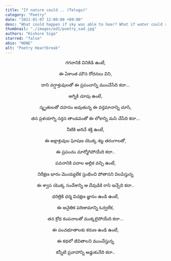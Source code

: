 ```yaml
---
title: "If nature could .. (Telugu)"
category: "Poetry"
date: "2021-01-07 12:00:00 +09:00"
desc: "What could happen if sky was able to hear? What if water could roar? Nourish the poem penned down by Kishore Siga, as he paints a possibility where Nature is equipped with human senses."
thumbnail: "./images/ed1/poetry_sad.jpg"
authors: "Kishore Siga"
starred: "false"
abio: "NONE"
alt: "Poetry Heartbreak"
---
```


<p style="text-align: center;align:center; margin-bottom:0px!important;">గగనానికి వినికిడి ఉంటే,</p>
<p style="text-align: center;align:center; margin-bottom:0px!important;">ఈ ఏకాంత మౌన రోదనలు విని,</p>
<p style="text-align: center;align:center; margin-bottom:0px!important;">దాని వర్షాశ్రువులతో ఈ ప్రపంచాన్ని ముంచేసేది కదా...</p>
<p style="text-align: center;align:center;"> </p>
<p style="text-align: center;align:center; margin-bottom:0px!important;">అగ్నికి చూపు ఉంటే,</p>
<p style="text-align: center;align:center; margin-bottom:0px!important;">స్మృతులతో దహనం అవుతున్న ఈ వర్తమానాన్ని  చూసి,</p>
<p style="text-align: center;align:center; margin-bottom:0px!important;">తన ప్రళయాగ్ని నర్తన తాండవంతో ఈ లోకాన్ని మసి చేసేది కదా...</p>
<p style="text-align: center;align:center;"> </p>
<p style="text-align: center;align:center; margin-bottom:0px!important;">నీటికి అరిచే శక్తి ఉంటే,</p>
<p style="text-align: center;align:center; margin-bottom:0px!important;">ఈ అక్షాశ్రువుల ఘోషణ యొక్క శబ్ద తరంగాలతో,</p>
<p style="text-align: center;align:center; margin-bottom:0px!important;">ఈ ప్రపంచం మార్మోగిపోయేది కదా..</p>
<p style="text-align: center;align:center;"> </p>
<p style="text-align: center;align:center; margin-bottom:0px!important;">పవనానికి పదాల అల్లిక వచ్చి ఉంటే,</p>
<p style="text-align: center;align:center; margin-bottom:0px!important;">నిరీక్షణ భారం మొయ్యలేక స్తంభించి పోతానని విలపిస్తున్న </p>
<p style="text-align: center;align:center; margin-bottom:0px!important;">ఈ శ్వాస యొక్క సందేశాన్ని ఆ దేవుడికి రాసి ఇచ్చేది కదా..</p>
<p style="text-align: center;align:center;"> </p>
<p style="text-align: center;align:center; margin-bottom:0px!important;">ధరిత్రికి ధర్మ విచక్షణ జ్ఞానం ఉండి ఉంటే,</p>
<p style="text-align: center;align:center; margin-bottom:0px!important;">ఈ అనైతిక పరిణామాన్ని ఓర్వలేక,</p>
<p style="text-align: center;align:center; margin-bottom:0px!important;">తన క్రోధ కంపనాలతో ముక్కలైపోయేది కదా... </p>
<p style="text-align: center;align:center;"> </p>
<p style="text-align: center;align:center; margin-bottom:0px!important;">ఈ పంచభూతాలకు కరుణ ఉండి ఉంటే,</p>
<p style="text-align: center;align:center; margin-bottom:0px!important;">ఈ కథలో జీవితాలని ముంచేస్తున్న </p>
<p style="text-align: center;align:center; margin-bottom:0px!important;">కన్నీటి ప్రవాహాన్ని అడ్డుకునేది కదా..</p>



